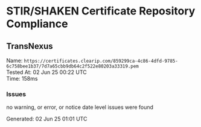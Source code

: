 # STIR/SHAKEN Certificate Repository Compliance

## TransNexus

Name: `https://certificates.clearip.com/859299ca-4c86-4dfd-9785-6c758bee1b37/7d7a65cbb9db64c2f522e80203a33319.pem`\
Tested At: 02 Jun 25 00:22 UTC\
Time: 158ms

### Issues

no warning, or error, or notice date level issues were found

Generated: 02 Jun 25 01:01 UTC